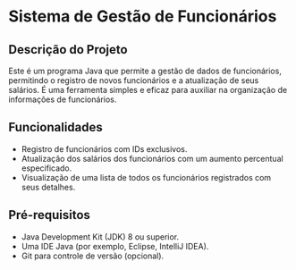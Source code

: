 # Sistema de Gestão de Funcionários

## Descrição do Projeto

Este é um programa Java que permite a gestão de dados de funcionários, permitindo o registro de novos funcionários e a atualização de seus salários. É uma ferramenta simples e eficaz para auxiliar na organização de informações de funcionários.

## Funcionalidades

- Registro de funcionários com IDs exclusivos.
- Atualização dos salários dos funcionários com um aumento percentual especificado.
- Visualização de uma lista de todos os funcionários registrados com seus detalhes.

## Pré-requisitos

- Java Development Kit (JDK) 8 ou superior.
- Uma IDE Java (por exemplo, Eclipse, IntelliJ IDEA).
- Git para controle de versão (opcional).
